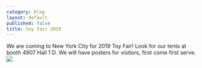 ```yaml
---
category: blog
layout: default
published: false
title: toy fair 2019
---
```

We are coming to New York City for 2019 Toy Fair! Look for our tents at booth 4907 Hall 1 D. We will have posters for visitors, first come first serve.![]({{site.baseurl}}/s3://pettingzoo-website/blog/toyfair_posters.png)

